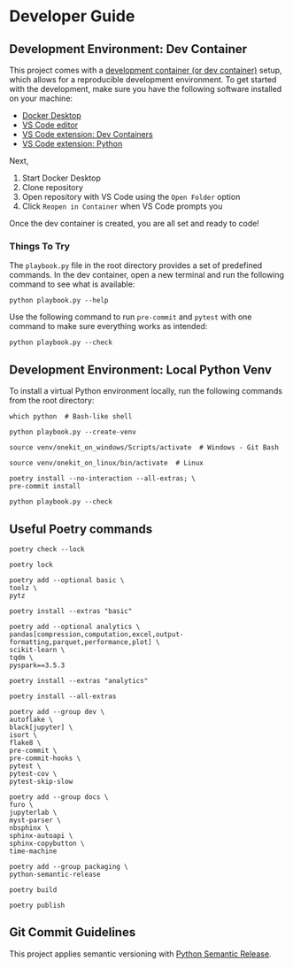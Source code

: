 # Developer Guide

## Development Environment: Dev Container

This project comes with a [development container (or dev container)](https://containers.dev) setup, which allows for a
reproducible development environment.
To get started with the development, make sure you have the following software installed on your machine:

- [Docker Desktop](https://www.docker.com/products/docker-desktop/)
- [VS Code editor](https://code.visualstudio.com)
- [VS Code extension: Dev Containers](https://marketplace.visualstudio.com/items?itemName=ms-vscode-remote.remote-containers)
- [VS Code extension: Python](https://marketplace.visualstudio.com/items?itemName=ms-python.python)

Next,

1. Start Docker Desktop
2. Clone repository
3. Open repository with VS Code using the `Open Folder` option
4. Click `Reopen in Container` when VS Code prompts you

Once the dev container is created, you are all set and ready to code!

### Things To Try

The `playbook.py` file in the root directory provides a set of predefined commands.
In the dev container, open a new terminal and run the following command to see what is available:

```shell
python playbook.py --help
```

Use the following command to run `pre-commit` and `pytest` with one command to make sure everything works as intended:

```shell
python playbook.py --check
```

## Development Environment: Local Python Venv

To install a virtual Python environment locally, run the following commands from the root directory:

```shell
which python  # Bash-like shell
```

```shell
python playbook.py --create-venv
```

```shell
source venv/onekit_on_windows/Scripts/activate  # Windows - Git Bash
```

```shell
source venv/onekit_on_linux/bin/activate  # Linux
```

```shell
poetry install --no-interaction --all-extras; \
pre-commit install
```

```shell
python playbook.py --check
```

## Useful Poetry commands

```shell
poetry check --lock
```

```shell
poetry lock
```

```shell
poetry add --optional basic \
toolz \
pytz
```

```shell
poetry install --extras "basic"
```

```shell
poetry add --optional analytics \
pandas[compression,computation,excel,output-formatting,parquet,performance,plot] \
scikit-learn \
tqdm \
pyspark==3.5.3
```

```shell
poetry install --extras "analytics"
```

```shell
poetry install --all-extras
```

```shell
poetry add --group dev \
autoflake \
black[jupyter] \
isort \
flake8 \
pre-commit \
pre-commit-hooks \
pytest \
pytest-cov \
pytest-skip-slow
```

```shell
poetry add --group docs \
furo \
jupyterlab \
myst-parser \
nbsphinx \
sphinx-autoapi \
sphinx-copybutton \
time-machine
```

```shell
poetry add --group packaging \
python-semantic-release
```

```shell
poetry build
```

```shell
poetry publish
```

## Git Commit Guidelines

This project applies semantic versioning
with [Python Semantic Release](https://python-semantic-release.readthedocs.io/en/stable/).

